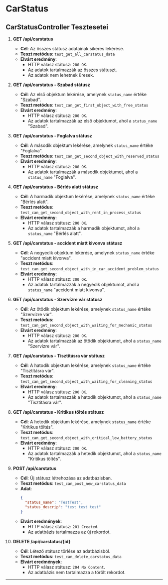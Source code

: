 # CarStatus

## CarStatusController Tesztesetei

1. **GET /api/carstatus**

   - **Cél**: Az összes státusz adatainak sikeres lekérése.
   - **Teszt metódus**: `test_get_all_carstatus_data`
   - **Elvárt eredmény**:
     - HTTP válasz státusz: `200 OK`.
     - Az adatok tartalmazzák az összes státuszt.
     - Az adatok nem lehetnek üresek.

2. **GET /api/carstatus - Szabad státusz**

   - **Cél**: Az első objektum lekérése, amelynek `status_name` értéke "Szabad".
   - **Teszt metódus**: `test_can_get_first_object_with_free_status`
   - **Elvárt eredmény**:
     - HTTP válasz státusz: `200 OK`.
     - Az adatok tartalmazzák az első objektumot, ahol a `status_name` "Szabad".

3. **GET /api/carstatus - Foglalva státusz**

   - **Cél**: A második objektum lekérése, amelynek `status_name` értéke "Foglalva".
   - **Teszt metódus**: `test_can_get_second_object_with_reserved_status`
   - **Elvárt eredmény**:
     - HTTP válasz státusz: `200 OK`.
     - Az adatok tartalmazzák a második objektumot, ahol a `status_name` "Foglalva".

4. **GET /api/carstatus - Bérlés alatt státusz**

   - **Cél**: A harmadik objektum lekérése, amelynek `status_name` értéke "Bérlés alatt".
   - **Teszt metódus**: `test_can_get_second_object_with_rent_in_process_status`
   - **Elvárt eredmény**:
     - HTTP válasz státusz: `200 OK`.
     - Az adatok tartalmazzák a harmadik objektumot, ahol a `status_name` "Bérlés alatt".

5. **GET /api/carstatus - accident miatt kivonva státusz**

   - **Cél**: A negyedik objektum lekérése, amelynek `status_name` értéke "accident miatt kivonva".
   - **Teszt metódus**: `test_can_get_second_object_with_in_car_accident_problem_status`
   - **Elvárt eredmény**:
     - HTTP válasz státusz: `200 OK`.
     - Az adatok tartalmazzák a negyedik objektumot, ahol a `status_name` "accident miatt kivonva".

6. **GET /api/carstatus - Szervízre vár státusz**

   - **Cél**: Az ötödik objektum lekérése, amelynek `status_name` értéke "Szervízre vár".
   - **Teszt metódus**: `test_can_get_second_object_with_waiting_for_mechanic_status`
   - **Elvárt eredmény**:
     - HTTP válasz státusz: `200 OK`.
     - Az adatok tartalmazzák az ötödik objektumot, ahol a `status_name` "Szervízre vár".

7. **GET /api/carstatus - Tisztításra vár státusz**

   - **Cél**: A hatodik objektum lekérése, amelynek `status_name` értéke "Tisztításra vár".
   - **Teszt metódus**: `test_can_get_second_object_with_waiting_for_cleaning_status`
   - **Elvárt eredmény**:
     - HTTP válasz státusz: `200 OK`.
     - Az adatok tartalmazzák a hatodik objektumot, ahol a `status_name` "Tisztításra vár".

8. **GET /api/carstatus - Kritikus töltés státusz**

   - **Cél**: A hetedik objektum lekérése, amelynek `status_name` értéke "Kritikus töltés".
   - **Teszt metódus**: `test_can_get_second_object_with_critical_low_battery_status`
   - **Elvárt eredmény**:
     - HTTP válasz státusz: `200 OK`.
     - Az adatok tartalmazzák a hetedik objektumot, ahol a `status_name` "Kritikus töltés".

9. **POST /api/carstatus**

   - **Cél**: Új státusz létrehozása az adatbázisban.
   - **Teszt metódus**: `test_can_post_new_carstatus_data`
   - **Adat**:
     ```json
     {
       "status_name": "TestTest",
       "status_descrip": "test test test"
     }
     ```
   - **Elvárt eredmények**:
     - HTTP válasz státusz: `201 Created`.
     - Az adatbázis tartalmazza az új rekordot.

10. **DELETE /api/carstatus/{id}**

    - **Cél**: Létező státusz törlése az adatbázisból.
    - **Teszt metódus**: `test_can_delete_carstatus_data`
    - **Elvárt eredmények**:
      - HTTP válasz státusz: `204 No Content`.
      - Az adatbázis nem tartalmazza a törölt rekordot.
---




